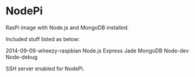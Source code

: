 NodePi
======

RasPi image with Node.js and MongoDB installed.

Included stuff listed as below:

2014-09-09-wheezy-raspbian
Node.js 
Express
Jade
MongoDB
Node-dev
Node-debug

SSH server enabled for NodePi.

